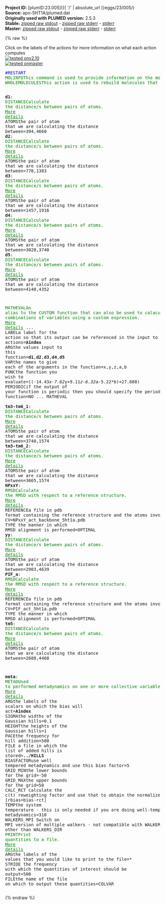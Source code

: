 **Project ID:** [plumID:23.005]({{ '/' | absolute_url }}eggs/23/005/)  
**Source:** apo-5HT1A/plumed.dat  
**Originally used with PLUMED version:** 2.5.3  
**Stable:** [zipped raw stdout](plumed.dat.plumed.stdout.txt.zip) - [zipped raw stderr](plumed.dat.plumed.stderr.txt.zip) - [stderr](plumed.dat.plumed.stderr)  
**Master:** [zipped raw stdout](plumed.dat.plumed_master.stdout.txt.zip) - [zipped raw stderr](plumed.dat.plumed_master.stderr.txt.zip) - [stderr](plumed.dat.plumed_master.stderr)  

{% raw %}
<div class="plumedpreheader">
<div class="headerInfo" id="value_details_data/apo-5HT1A/plumed.dat"> Click on the labels of the actions for more information on what each action computes </div>
<div class="containerBadge">
<div class="headerBadge"><a href="plumed.dat.plumed.stderr"><img src="https://img.shields.io/badge/v2.10-passing-green.svg" alt="tested onv2.10" /></a></div>
<div class="headerBadge"><a href="plumed.dat.plumed_master.stderr"><img src="https://img.shields.io/badge/master-passing-green.svg" alt="tested onmaster" /></a></div>
</div>
</div>
<pre class="plumedlisting">
<span style="color:blue" class="comment">#RESTART</span>
<span class="plumedtooltip" style="color:green">MOLINFO<span class="right">This command is used to provide information on the molecules that are present in your system. <a href="https://www.plumed.org/doc-master/user-doc/html/MOLINFO" style="color:green">More details</a><i></i></span></span>  <span class="plumedtooltip">STRUCTURE<span class="right">a file in pdb format containing a reference structure<i></i></span></span>=5ht1a_rec_ref.pdb
<span style="display:none;" id="data/apo-5HT1A/plumed.dat">The MOLINFO action with label <b></b> calculates something</span><span class="plumedtooltip" style="color:green">WHOLEMOLECULES<span class="right">This action is used to rebuild molecules that can become split by the periodic boundary conditions. <a href="https://www.plumed.org/doc-master/user-doc/html/WHOLEMOLECULES" style="color:green">More details</a><i></i></span></span> <span class="plumedtooltip">STRIDE<span class="right"> the frequency with which molecules are reassembled<i></i></span></span>=1 <span class="plumedtooltip">ENTITY0<span class="right">the atoms that make up a molecule that you wish to align<i></i></span></span>=1-4932

<b name="data/apo-5HT1A/plumed.datd1" onclick='showPath("data/apo-5HT1A/plumed.dat","data/apo-5HT1A/plumed.datd1","data/apo-5HT1A/plumed.datd1","brown")'>d1</b>: <span class="plumedtooltip" style="color:green">DISTANCE<span class="right">Calculate the distance/s between pairs of atoms. <a href="https://www.plumed.org/doc-master/user-doc/html/DISTANCE" style="color:green">More details</a><i></i></span></span> <span class="plumedtooltip">ATOMS<span class="right">the pair of atom that we are calculating the distance between<i></i></span></span>=394,4660
<span style="display:none;" id="data/apo-5HT1A/plumed.datd1">The DISTANCE action with label <b>d1</b> calculates the following quantities:<table  align="center" frame="void" width="95%" cellpadding="5%"><tr><td width="5%"><b> Quantity </b>  </td><td><b> Description </b> </td></tr><tr><td width="5%">d1.value</td><td>the DISTANCE between this pair of atoms</td></tr></table></span><b name="data/apo-5HT1A/plumed.datd2" onclick='showPath("data/apo-5HT1A/plumed.dat","data/apo-5HT1A/plumed.datd2","data/apo-5HT1A/plumed.datd2","brown")'>d2</b>: <span class="plumedtooltip" style="color:green">DISTANCE<span class="right">Calculate the distance/s between pairs of atoms. <a href="https://www.plumed.org/doc-master/user-doc/html/DISTANCE" style="color:green">More details</a><i></i></span></span> <span class="plumedtooltip">ATOMS<span class="right">the pair of atom that we are calculating the distance between<i></i></span></span>=770,1383
<span style="display:none;" id="data/apo-5HT1A/plumed.datd2">The DISTANCE action with label <b>d2</b> calculates the following quantities:<table  align="center" frame="void" width="95%" cellpadding="5%"><tr><td width="5%"><b> Quantity </b>  </td><td><b> Description </b> </td></tr><tr><td width="5%">d2.value</td><td>the DISTANCE between this pair of atoms</td></tr></table></span><b name="data/apo-5HT1A/plumed.datd3" onclick='showPath("data/apo-5HT1A/plumed.dat","data/apo-5HT1A/plumed.datd3","data/apo-5HT1A/plumed.datd3","brown")'>d3</b>: <span class="plumedtooltip" style="color:green">DISTANCE<span class="right">Calculate the distance/s between pairs of atoms. <a href="https://www.plumed.org/doc-master/user-doc/html/DISTANCE" style="color:green">More details</a><i></i></span></span> <span class="plumedtooltip">ATOMS<span class="right">the pair of atom that we are calculating the distance between<i></i></span></span>=1457,1916
<span style="display:none;" id="data/apo-5HT1A/plumed.datd3">The DISTANCE action with label <b>d3</b> calculates the following quantities:<table  align="center" frame="void" width="95%" cellpadding="5%"><tr><td width="5%"><b> Quantity </b>  </td><td><b> Description </b> </td></tr><tr><td width="5%">d3.value</td><td>the DISTANCE between this pair of atoms</td></tr></table></span><b name="data/apo-5HT1A/plumed.datd4" onclick='showPath("data/apo-5HT1A/plumed.dat","data/apo-5HT1A/plumed.datd4","data/apo-5HT1A/plumed.datd4","brown")'>d4</b>: <span class="plumedtooltip" style="color:green">DISTANCE<span class="right">Calculate the distance/s between pairs of atoms. <a href="https://www.plumed.org/doc-master/user-doc/html/DISTANCE" style="color:green">More details</a><i></i></span></span> <span class="plumedtooltip">ATOMS<span class="right">the pair of atom that we are calculating the distance between<i></i></span></span>=3028,3740
<span style="display:none;" id="data/apo-5HT1A/plumed.datd4">The DISTANCE action with label <b>d4</b> calculates the following quantities:<table  align="center" frame="void" width="95%" cellpadding="5%"><tr><td width="5%"><b> Quantity </b>  </td><td><b> Description </b> </td></tr><tr><td width="5%">d4.value</td><td>the DISTANCE between this pair of atoms</td></tr></table></span><b name="data/apo-5HT1A/plumed.datd5" onclick='showPath("data/apo-5HT1A/plumed.dat","data/apo-5HT1A/plumed.datd5","data/apo-5HT1A/plumed.datd5","brown")'>d5</b>: <span class="plumedtooltip" style="color:green">DISTANCE<span class="right">Calculate the distance/s between pairs of atoms. <a href="https://www.plumed.org/doc-master/user-doc/html/DISTANCE" style="color:green">More details</a><i></i></span></span> <span class="plumedtooltip">ATOMS<span class="right">the pair of atom that we are calculating the distance between<i></i></span></span>=4140,4352

<span style="display:none;" id="data/apo-5HT1A/plumed.datd5">The DISTANCE action with label <b>d5</b> calculates the following quantities:<table  align="center" frame="void" width="95%" cellpadding="5%"><tr><td width="5%"><b> Quantity </b>  </td><td><b> Description </b> </td></tr><tr><td width="5%">d5.value</td><td>the DISTANCE between this pair of atoms</td></tr></table></span><span class="plumedtooltip" style="color:green">MATHEVAL<span class="right">An alias to the CUSTOM function that can also be used to calaculate combinations of variables using a custom expression. <a href="https://www.plumed.org/doc-master/user-doc/html/MATHEVAL" style="color:green">More details</a><i></i></span></span> ...
  <span class="plumedtooltip">LABEL<span class="right">a label for the action so that its output can be referenced in the input to other actions<i></i></span></span>=<b name="data/apo-5HT1A/plumed.datAindex" onclick='showPath("data/apo-5HT1A/plumed.dat","data/apo-5HT1A/plumed.datAindex","data/apo-5HT1A/plumed.datAindex","brown")'>Aindex</b>
  <span class="plumedtooltip">ARG<span class="right">the values input to this function<i></i></span></span>=<b name="data/apo-5HT1A/plumed.datd1">d1</b>,<b name="data/apo-5HT1A/plumed.datd2">d2</b>,<b name="data/apo-5HT1A/plumed.datd3">d3</b>,<b name="data/apo-5HT1A/plumed.datd4">d4</b>,<b name="data/apo-5HT1A/plumed.datd5">d5</b>
  <span class="plumedtooltip">VAR<span class="right">the names to give each of the arguments in the function<i></i></span></span>=x,y,z,a,b
  <span class="plumedtooltip">FUNC<span class="right">the function you wish to evaluate<i></i></span></span>=((-14.43*x-7.62*y+9.11*z-6.32*a-5.22*b)+27.888)
  <span class="plumedtooltip">PERIODIC<span class="right">if the output of your function is periodic then you should specify the periodicity of the function<i></i></span></span>=NO
... MATHEVAL
<br/><span style="display:none;" id="data/apo-5HT1A/plumed.datAindex">The MATHEVAL action with label <b>Aindex</b> calculates the following quantities:<table  align="center" frame="void" width="95%" cellpadding="5%"><tr><td width="5%"><b> Quantity </b>  </td><td><b> Description </b> </td></tr><tr><td width="5%">Aindex.value</td><td>an arbitrary function</td></tr></table></span><b name="data/apo-5HT1A/plumed.dattm3-tm6_1" onclick='showPath("data/apo-5HT1A/plumed.dat","data/apo-5HT1A/plumed.dattm3-tm6_1","data/apo-5HT1A/plumed.dattm3-tm6_1","brown")'>tm3-tm6_1</b>: <span class="plumedtooltip" style="color:green">DISTANCE<span class="right">Calculate the distance/s between pairs of atoms. <a href="https://www.plumed.org/doc-master/user-doc/html/DISTANCE" style="color:green">More details</a><i></i></span></span> <span class="plumedtooltip">ATOMS<span class="right">the pair of atom that we are calculating the distance between<i></i></span></span>=3740,1574
<span style="display:none;" id="data/apo-5HT1A/plumed.dattm3-tm6_1">The DISTANCE action with label <b>tm3-tm6_1</b> calculates the following quantities:<table  align="center" frame="void" width="95%" cellpadding="5%"><tr><td width="5%"><b> Quantity </b>  </td><td><b> Description </b> </td></tr><tr><td width="5%">tm3-tm6_1.value</td><td>the DISTANCE between this pair of atoms</td></tr></table></span><b name="data/apo-5HT1A/plumed.dattm3-tm6_2" onclick='showPath("data/apo-5HT1A/plumed.dat","data/apo-5HT1A/plumed.dattm3-tm6_2","data/apo-5HT1A/plumed.dattm3-tm6_2","brown")'>tm3-tm6_2</b>: <span class="plumedtooltip" style="color:green">DISTANCE<span class="right">Calculate the distance/s between pairs of atoms. <a href="https://www.plumed.org/doc-master/user-doc/html/DISTANCE" style="color:green">More details</a><i></i></span></span> <span class="plumedtooltip">ATOMS<span class="right">the pair of atom that we are calculating the distance between<i></i></span></span>=3665,1574
<span style="display:none;" id="data/apo-5HT1A/plumed.dattm3-tm6_2">The DISTANCE action with label <b>tm3-tm6_2</b> calculates the following quantities:<table  align="center" frame="void" width="95%" cellpadding="5%"><tr><td width="5%"><b> Quantity </b>  </td><td><b> Description </b> </td></tr><tr><td width="5%">tm3-tm6_2.value</td><td>the DISTANCE between this pair of atoms</td></tr></table></span><b name="data/apo-5HT1A/plumed.datNPxxY" onclick='showPath("data/apo-5HT1A/plumed.dat","data/apo-5HT1A/plumed.datNPxxY","data/apo-5HT1A/plumed.datNPxxY","brown")'>NPxxY</b>: <span class="plumedtooltip" style="color:green">RMSD<span class="right">Calculate the RMSD with respect to a reference structure. <a href="https://www.plumed.org/doc-master/user-doc/html/RMSD" style="color:green">More details</a><i></i></span></span> <span class="plumedtooltip">REFERENCE<span class="right">a file in pdb format containing the reference structure and the atoms involved in the CV<i></i></span></span>=NPxxY_act_backbone_5ht1a.pdb <span class="plumedtooltip">TYPE<span class="right"> the manner in which RMSD alignment is performed<i></i></span></span>=OPTIMAL
<span style="display:none;" id="data/apo-5HT1A/plumed.datNPxxY">The RMSD action with label <b>NPxxY</b> calculates the following quantities:<table  align="center" frame="void" width="95%" cellpadding="5%"><tr><td width="5%"><b> Quantity </b>  </td><td><b> Description </b> </td></tr><tr><td width="5%">NPxxY.value</td><td>the RMSD distance between the instaneous structure and the reference structure/s that were input</td></tr></table></span><b name="data/apo-5HT1A/plumed.datyy" onclick='showPath("data/apo-5HT1A/plumed.dat","data/apo-5HT1A/plumed.datyy","data/apo-5HT1A/plumed.datyy","brown")'>yy</b>: <span class="plumedtooltip" style="color:green">DISTANCE<span class="right">Calculate the distance/s between pairs of atoms. <a href="https://www.plumed.org/doc-master/user-doc/html/DISTANCE" style="color:green">More details</a><i></i></span></span> <span class="plumedtooltip">ATOMS<span class="right">the pair of atom that we are calculating the distance between<i></i></span></span>=2903,4639
<span style="display:none;" id="data/apo-5HT1A/plumed.datyy">The DISTANCE action with label <b>yy</b> calculates the following quantities:<table  align="center" frame="void" width="95%" cellpadding="5%"><tr><td width="5%"><b> Quantity </b>  </td><td><b> Description </b> </td></tr><tr><td width="5%">yy.value</td><td>the DISTANCE between this pair of atoms</td></tr></table></span><b name="data/apo-5HT1A/plumed.datPIF_a" onclick='showPath("data/apo-5HT1A/plumed.dat","data/apo-5HT1A/plumed.datPIF_a","data/apo-5HT1A/plumed.datPIF_a","brown")'>PIF_a</b>: <span class="plumedtooltip" style="color:green">RMSD<span class="right">Calculate the RMSD with respect to a reference structure. <a href="https://www.plumed.org/doc-master/user-doc/html/RMSD" style="color:green">More details</a><i></i></span></span> <span class="plumedtooltip">REFERENCE<span class="right">a file in pdb format containing the reference structure and the atoms involved in the CV<i></i></span></span>=PIF_act_5ht1a.pdb <span class="plumedtooltip">TYPE<span class="right"> the manner in which RMSD alignment is performed<i></i></span></span>=OPTIMAL
<span style="display:none;" id="data/apo-5HT1A/plumed.datPIF_a">The RMSD action with label <b>PIF_a</b> calculates the following quantities:<table  align="center" frame="void" width="95%" cellpadding="5%"><tr><td width="5%"><b> Quantity </b>  </td><td><b> Description </b> </td></tr><tr><td width="5%">PIF_a.value</td><td>the RMSD distance between the instaneous structure and the reference structure/s that were input</td></tr></table></span><b name="data/apo-5HT1A/plumed.dattm5" onclick='showPath("data/apo-5HT1A/plumed.dat","data/apo-5HT1A/plumed.dattm5","data/apo-5HT1A/plumed.dattm5","brown")'>tm5</b>: <span class="plumedtooltip" style="color:green">DISTANCE<span class="right">Calculate the distance/s between pairs of atoms. <a href="https://www.plumed.org/doc-master/user-doc/html/DISTANCE" style="color:green">More details</a><i></i></span></span> <span class="plumedtooltip">ATOMS<span class="right">the pair of atom that we are calculating the distance between<i></i></span></span>=2688,4468

<span style="display:none;" id="data/apo-5HT1A/plumed.dattm5">The DISTANCE action with label <b>tm5</b> calculates the following quantities:<table  align="center" frame="void" width="95%" cellpadding="5%"><tr><td width="5%"><b> Quantity </b>  </td><td><b> Description </b> </td></tr><tr><td width="5%">tm5.value</td><td>the DISTANCE between this pair of atoms</td></tr></table></span><b name="data/apo-5HT1A/plumed.datmeta" onclick='showPath("data/apo-5HT1A/plumed.dat","data/apo-5HT1A/plumed.datmeta","data/apo-5HT1A/plumed.datmeta","brown")'>meta</b>: <span class="plumedtooltip" style="color:green">METAD<span class="right">Used to performed metadynamics on one or more collective variables. <a href="https://www.plumed.org/doc-master/user-doc/html/METAD" style="color:green">More details</a><i></i></span></span> <span class="plumedtooltip">ARG<span class="right">the labels of the scalars on which the bias will act<i></i></span></span>=<b name="data/apo-5HT1A/plumed.datAindex">Aindex</b> <span class="plumedtooltip">SIGMA<span class="right">the widths of the Gaussian hills<i></i></span></span>=0.1 <span class="plumedtooltip">HEIGHT<span class="right">the heights of the Gaussian hills<i></i></span></span>=1 <span class="plumedtooltip">PACE<span class="right">the frequency for hill addition<i></i></span></span>=500 <span class="plumedtooltip">FILE<span class="right"> a file in which the list of added hills is stored<i></i></span></span>=<b name="data/apo-5HT1A/plumed.dat">../HILLS</b> <span class="plumedtooltip">BIASFACTOR<span class="right">use well tempered metadynamics and use this bias factor<i></i></span></span>=5 <span class="plumedtooltip">GRID_MIN<span class="right">the lower bounds for the grid<i></i></span></span>=-50 <span class="plumedtooltip">GRID_MAX<span class="right">the upper bounds for the grid<i></i></span></span>=50 <span class="plumedtooltip">CALC_RCT<span class="right"> calculate the c(t) reweighting factor and use that to obtain the normalized bias [rbias=bias-rct]<i></i></span></span> <span class="plumedtooltip">TEMP<span class="right">the system temperature - this is only needed if you are doing well-tempered metadynamics<i></i></span></span>=310 <span class="plumedtooltip">WALKERS_MPI<span class="right"> Switch on MPI version of multiple walkers - not compatible with WALKERS_* options other than WALKERS_DIR<i></i></span></span>
<span style="display:none;" id="data/apo-5HT1A/plumed.datmeta">The METAD action with label <b>meta</b> calculates the following quantities:<table  align="center" frame="void" width="95%" cellpadding="5%"><tr><td width="5%"><b> Quantity </b>  </td><td><b> Description </b> </td></tr><tr><td width="5%">meta.bias</td><td>the instantaneous value of the bias potential</td></tr><tr><td width="5%">meta.rbias</td><td>the instantaneous value of the bias normalized using the c(t) reweighting factor [rbias=bias-rct]</td></tr><tr><td width="5%">meta.rct</td><td>the reweighting factor c(t)</td></tr></table></span><span class="plumedtooltip" style="color:green">PRINT<span class="right">Print quantities to a file. <a href="https://www.plumed.org/doc-master/user-doc/html/PRINT" style="color:green">More details</a><i></i></span></span> <span class="plumedtooltip">ARG<span class="right">the labels of the values that you would like to print to the file<i></i></span></span>=* <span class="plumedtooltip">STRIDE<span class="right"> the frequency with which the quantities of interest should be output<i></i></span></span>=500 <span class="plumedtooltip">FILE<span class="right">the name of the file on which to output these quantities<i></i></span></span>=COLVAR
</pre>
{% endraw %}
